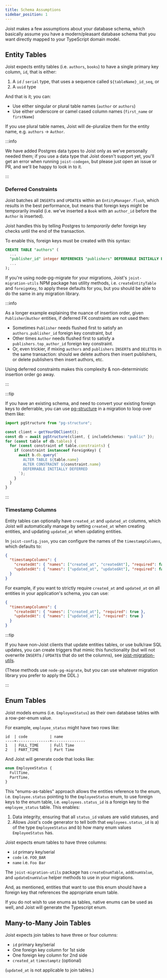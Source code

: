 ```yaml
---
title: Schema Assumptions
sidebar_position: 1
---
```


Joist makes a few assumptions about your database schema, which basically assume you have a modern/pleasant database schema that you want directly mapped to your TypeScript domain model.

## Entity Tables

Joist expects entity tables (i.e. `authors`, `books`) to have a single primary key column, `id`, that is either:

1. A `id` / `serial` type, that uses a sequence called `${tableName}_id_seq`, or
2. A `uuid` type

And that is it; you can:

* Use either singular or plural table names (`author` or `authors`)
* Use either underscore or camel cased column names (`first_name` or `firstName`)

If you use plural table names, Joist will de-pluralize them for the entity name, e.g. `authors` -> `Author`.

:::info

We have added Postgres data types to Joist only as we've personally needed them; if you use a data type that Joist doesn't support yet, you'll get an error when running `joist-codegen`, but please just open an issue or PR, and we'll be happy to look in to it.

:::

### Deferred Constraints

Joist batches all `INSERT`s and `UPDATE`s within an `EntityManager.flush`, which results in the best performance, but means that foreign keys might be temporarily invalid (i.e. we've inserted a `Book` with an `author_id` before the `Author` is inserted).

Joist handles this by telling Postgres to _temporarily_ defer foreign key checks until the end of the transaction.

To enable this, foreign keys must be created with this syntax:

```sql
CREATE TABLE "authors" (
  ...
  "publisher_id" integer REFERENCES "publishers" DEFERRABLE INITIALLY DEFERRED,
  ...
);
```

If you're using node-pg-migrate for your migrations, Joist's `joist-migration-utils` NPM package has utility methods, i.e. `createEntityTable` and `foreignKey`, to apply these defaults for you, but you should be able to do the same in any migration library.

:::info

As a longer example explaining the nuance of insertion order, given `Publisher`/`Author` entities, if deferred FK constraints are not used then:

* Sometimes `Publisher` needs flushed first to satisfy an `authors.publisher_id` foreign key constraint, but
* Other times `Author` needs flushed first to satisfy a `publishers.top_author_id` foreign key constraint.
* Or, even trickier, if mixing `authors` and `publishers` `INSERT`s and `DELETE`s in the same transaction: should we delete authors then insert publishers, or delete publishers then insert authors, etc.

Using deferred constraints makes this complexity & non-deterministic insertion order go away.

:::

:::tip

If you have an existing schema, and need to convert your existing foreign keys to deferrable, you can use [pg-structure](https://www.pg-structure.com/) in a migration to loop over them like:

```typescript
import pgStructure from "pg-structure";

const client = getYourDbClient();
const db = await pgStructure(client, { includeSchemas: "public" });
for (const table of db.tables) {
  for (const constraint of table.constraints) {
    if (constraint instanceof ForeignKey) {
      await b.db.query(`
        ALTER TABLE ${table.name}
        ALTER CONSTRAINT ${constraint.name}
        DEFERRABLE INITIALLY DEFERRED
      `);
    }
  }
}
```

:::

### Timestamp Columns

Entity tables can optionally have `created_at` and `updated_at` columns, which Joist will automatically manage by setting `created_at` when creating entities, and updating `updated_at` when updating entities.

In `joist-config.json`, you can configure the names of the `timestampColumns`, which defaults to:

```json
{
  "timestampColumns": {
    "createdAt": { "names": ["created_at", "createdAt"], "required": false },
    "updatedAt": { "names": ["updated_at", "updatedAt"], "required": false }
  }
}
```

For example, if you want to strictly require `created_at` and `updated_at` on all entities in your application's schema, you can use:

```json
{
  "timestampColumns": {
    "createdAt": { "names": ["created_at"], "required": true },
    "updatedAt": { "names": ["updated_at"], "required": true }
  }
}
```

:::tip

 If you have non-Joist clients that update entities tables, or use bulk/raw SQL updates, you can create triggers that mimic this functionality (but will not overwrite `INSERT`s / `UPDATE`s that do set the columns), see [joist-migration-utils](https://github.com/stephenh/joist-ts/blob/main/packages/migration-utils/src/utils.ts#L73).

(These methods use `node-pg-migrate`, but you can use whatever migration library you prefer to apply the DDL.)

:::

## Enum Tables

Joist models enums (i.e. `EmployeeStatus`) as their own database tables with a row-per-enum value.

For example, `employee_status` might have two rows like:

```
id  | code          | name
----+---------------+---------------
1   | FULL_TIME     | Full Time
2   | PART_TIME     | Part Time
```

And Joist will generate code that looks like:

```typescript
enum EmployeeStatus {
  FullTime,
  PartTime,
}
```

This "enums-as-tables" approach allows the entities reference to the enum, i.e. `Employee.status` pointing to the `EmployeeStatus` enum, to use foreign keys to the enum table, i.e. `employees.status_id` is a foreign key to the `employee_status` table. This enables:

1. Data integrity, ensuring that all `status_id` values are valid statuses, and
2. Allows Joist's code generator to tell both that `employees.status_id` is a) of the type `EmployeeStatus` and b) how many enum values `EmployeeStatus` has.

Joist expects enum tables to have three columns:

* `id` primary key/serial
* `code` i.e. `FOO_BAR`
* `name` i.e. `Foo Bar`

The `joist-migration-utils` package has `createEnumTable`, `addEnumValue`, and `updateEnumValue` helper methods to use in your migrations.

And, as mentioned, entities that want to use this enum should have a foreign key that references the appropriate enum table.

If you do not wish to use enums as tables, native enums can be used as well, and Joist will generate the Typescript enum.

## Many-to-Many Join Tables

Joist expects join tables to have three or four columns:

* `id` primary key/serial
* One foreign key column for 1st side
* One foreign key column for 2nd side
* `created_at` `timestamptz` (optional)

(`updated_at` is not applicable to join tables.)

